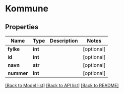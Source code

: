 # Kommune

## Properties
Name | Type | Description | Notes
------------ | ------------- | ------------- | -------------
**fylke** | **int** |  | [optional] 
**id** | **int** |  | [optional] 
**navn** | **str** |  | [optional] 
**nummer** | **int** |  | [optional] 

[[Back to Model list]](../README.md#documentation-for-models) [[Back to API list]](../README.md#documentation-for-api-endpoints) [[Back to README]](../README.md)

